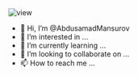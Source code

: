 <img src="https://komarev.com/ghpvc/?username=AbdusamadMansurov&style=flat-square&color=blue" alt="view"/>

- 👋 Hi, I’m @AbdusamadMansurov
- 👀 I’m interested in ...
- 🌱 I’m currently learning ...
- 💞️ I’m looking to collaborate on ...
- 📫 How to reach me ...

<!---
AbdusamadMansurov/AbdusamadMansurov is a ✨ special ✨ repository because its `README.md` (this file) appears on your GitHub profile.
You can click the Preview link to take a look at your changes.
--->
